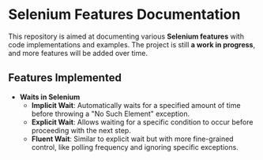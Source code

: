 # Selenium Features Documentation

This repository is aimed at documenting various **Selenium features** with code implementations and examples. The project is still **a work in progress**, and more features will be added over time.

## Features Implemented

- **Waits in Selenium**
    - **Implicit Wait**: Automatically waits for a specified amount of time before throwing a "No Such Element" exception.
    - **Explicit Wait**: Allows waiting for a specific condition to occur before proceeding with the next step.
    - **Fluent Wait**: Similar to explicit wait but with more fine-grained control, like polling frequency and ignoring specific exceptions.
